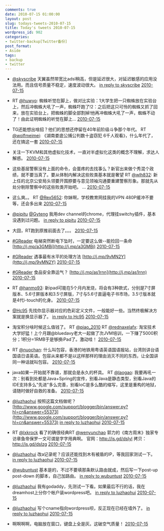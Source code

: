 ```yaml
---
comments: true
date: 2010-07-15 01:00:00
layout: post
slug: todays-tweets-2010-07-15
title: Today's tweets 2010-07-15
wordpress_id: 902
categories:
- twitter-backup[Twitter备份]
post_format:
- Aside
tags:
- backup
- twitter
---
```





  * [@skyscribe](http://twitter.com/skyscribe) 天翼虽然带宽比adsl稍高，但是延迟很大，对延迟敏感的应用没法用。而且信号质量不稳定，速度波动很大。 [in reply to skyscribe](http://twitter.com/skyscribe/statuses/18520924417) [2010-07-15](http://twitter.com/gfrog/statuses/18558895076)





  * RT [@huwyo](http://twitter.com/huwyo): 蜘蛛听觉在脚上，做对比实验：1大学生把一只蜘蛛放在实验台上，然后冲蜘蛛大吼了一声，蜘蛛吓跑了!2：之后把这只可怜的蜘蛛又抓了回来，放在实验台上，把蜘蛛的脚全部割掉!他再冲蜘蛛大吼了一声，蜘蛛不动了！由此证明蜘蛛的听觉在脚上… [2010-07-15](http://twitter.com/gfrog/statuses/18558954136)





  * TG还能想出啥招？他们的思想还停留在40年前阶级斗争那个年代。 RT [@wolfmeimei](http://twitter.com/wolfmeimei): 《湖南娄底公捕公判数十盗窃犯 6千人观看》，什么年代了，还在搞这一套 [2010-07-15](http://twitter.com/gfrog/statuses/18562263441)





  * 关注一下KVM和其他虚拟化技术，一直对半虚拟化这类的概念不理解，求达人解惑。 [2010-07-15](http://twitter.com/gfrog/statuses/18562323972)





  * 这些基层警察没有上面的命令，会蛋疼的去找事么？新官出来做个秀混个政绩，就不要当真了。要从体制内解决这些败类基本就是奢望 RT [@wlh832](http://twitter.com/wlh832): 新上任的北京公安局头领要开围脖要与意见领袖沟通要重建警察形象。那就先从处分剔除警察中的这些败类开始吧。 ... [2010-07-15](http://twitter.com/gfrog/statuses/18568174937)





  * 这么爽。。 RT [@Rex5652](http://twitter.com/Rex5652): 你妹啊，学校教育网挂我的VPN 480P缓冲不要等，还会多出来 [2010-07-15](http://twitter.com/gfrog/statuses/18569648384)





  * [@pipitu](http://twitter.com/pipitu) [@Gyteng](http://twitter.com/Gyteng) 我用dev channel的chrome，代理挂switchy插件，基本没遇到过问题。 [in reply to pipitu](http://twitter.com/pipitu/statuses/18569322628) [2010-07-15](http://twitter.com/gfrog/statuses/18569694503)





  * 大囧，RT跑到原推前面去了。。。 [2010-07-15](http://twitter.com/gfrog/statuses/18569812692)





  * [#GReader](http://search.twitter.com/search?q=%23GReader) 电梯突然断电下坠时，一定要这么做--能捡回一条命 [http://j.mp/a3GMBi](http://j.mp/a3GMBi) [2010-07-15](http://twitter.com/gfrog/statuses/18569944703)





  * [#GReader](http://search.twitter.com/search?q=%23GReader) 遇事最有水平的处理方法 [http://j.mp/9vMN2Y](http://j.mp/9vMN2Y) [2010-07-15](http://twitter.com/gfrog/statuses/18581392046)





  * [#GReader](http://search.twitter.com/search?q=%23GReader) 食品安全靠运气？ [http://j.mp/as1rnn](http://j.mp/as1rnn) [2010-07-15](http://twitter.com/gfrog/statuses/18582536992)





  * RT [@hanmo93](http://twitter.com/hanmo93): 新ipad可能在5个月内发烧，将会有3种款式，分别是7寸屏版本、5.6寸屏版本和3.5寸屏版，7寸与5.6寸直逼电子书市场，3.5寸版本就是4代i-touch的化身。 [2010-07-15](http://twitter.com/gfrog/statuses/18586373239)





  * [@Hc95](http://twitter.com/Hc95) 先找你显示器对应的色彩定义文件，一般能好一些。当然终极解决方案就是换显示器了。 [in reply to Hc95](http://twitter.com/Hc95/statuses/18587430257) [2010-07-15](http://twitter.com/gfrog/statuses/18587581056)





  * 淘宝积分啥时候这么值钱了。 RT [@piao_2010](http://twitter.com/piao_2010) RT [@rednaxelafx](http://twitter.com/rednaxelafx): 淘宝技术大学好猛！上个月跟@bluedavy老大一起做了次JVM培训，一下赚了5000积分；1积分=1RMB于是够换iPad了。激动哇！ [2010-07-15](http://twitter.com/gfrog/statuses/18589248853)





  * RT [@nuochan](http://twitter.com/nuochan): 什么叫包容，香港的地铁用粤语英语国语报站，台湾则讲台语国语日语英语。包容从来都不是以这样那样的理由消灭不同的东西，让全国讲同一种话就叫包容。 [2010-07-15](http://twitter.com/gfrog/statuses/18590970088)





  * java如果一开始就不靠谱，那就会是永久的杯具。 RT [@laogao](http://twitter.com/laogao): 我要再吼一次：别看到处都是Java+Spring的宣传，别看Java是静态类型，别看Java的IDE支持多么"先进"多么完善，别看IoC是多么酷的缩写，这里是重构的地狱，请随时做好自救的准备。 [2010-07-15](http://twitter.com/gfrog/statuses/18591595480)





  * [@luzhaohui](http://twitter.com/luzhaohui) 按照这篇文档做呢？  [http://www.google.com/support/blogger/bin/answer.py?hl=cn&answer=55373](http://www.google.com/support/blogger/bin/answer.py?hl=cn&answer=55373) [in reply to luzhaohui](http://twitter.com/luzhaohui/statuses/18590775943) [2010-07-15](http://twitter.com/gfrog/statuses/18591929077)





  * RT [@lxkrock](http://twitter.com/lxkrock) 看了的确很经典RT [@wenyunchao](http://twitter.com/wenyunchao) 郭力的《南方周末》独家专访章鱼帝保罗一文可谓是字字用典啊。 官网：http://is.gd/dsIyl 拷贝：http://is.gd/dsIzg [2010-07-15](http://twitter.com/gfrog/statuses/18592028559)





  * [@luzhaohui](http://twitter.com/luzhaohui) 改a记录呢？应该还能找到木有被盾的IP，等我回家测试一下。 [in reply to luzhaohui](http://twitter.com/luzhaohui/statuses/18592125818) [2010-07-15](http://twitter.com/gfrog/statuses/18593228804)





  * [@wubuntust](http://twitter.com/wubuntust) 基本是的，不过不要填那条默认路由就成，然后写一下post-up post-down 的脚本，自己加路由。 [in reply to wubuntust](http://twitter.com/wubuntust/statuses/18592500142) [2010-07-15](http://twitter.com/gfrog/statuses/18593428954)





  * [@luzhaohui](http://twitter.com/luzhaohui) 我有godaddy，先测试一下看。如果最后不行的话，我在dreamhost上分你个帐户装wordpress吧。 [in reply to luzhaohui](http://twitter.com/luzhaohui/statuses/18593411816) [2010-07-15](http://twitter.com/gfrog/statuses/18593509176)





  * [@luzhaohui](http://twitter.com/luzhaohui) 写个cname指向wordpress呗，反正现在已经在墙外了。 [in reply to luzhaohui](http://twitter.com/luzhaohui/statuses/18593627488) [2010-07-15](http://twitter.com/gfrog/statuses/18593725302)





  * 啊啊啊啊，电脑放在窗口，键盘上全是灰。这破空气质量！ [2010-07-15](http://twitter.com/gfrog/statuses/18597090153)




